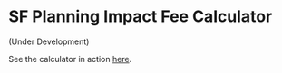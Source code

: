# SF Planning Impact Fee Calculator

(Under Development)

See the calculator in action [here](https://sfcpc.github.io/ifc/).